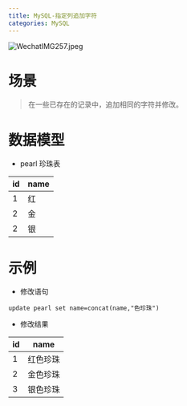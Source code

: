 ```yaml
---
title: MySQL-指定列追加字符
categories: MySQL
---
```

![WechatIMG257.jpeg](https://upload-images.jianshu.io/upload_images/15325592-3f4bf0e9bc671f6e.jpeg?imageMogr2/auto-orient/strip%7CimageView2/2/w/1240)
<!-- more -->

#  场景

> 在一些已存在的记录中，追加相同的字符并修改。

#  数据模型

- pearl 珍珠表

|id|name|
|------|------|
|1	|红	|
|2	|金	|
|2	|银	|

#  示例

- 修改语句

```
update pearl set name=concat(name,"色珍珠")
```

- 修改结果

|id|name|
|------|------|
|1	|红色珍珠	|
|2	|金色珍珠	|
|3	|银色珍珠	|
